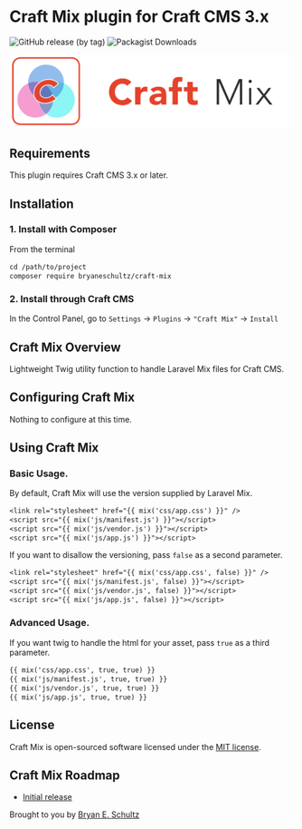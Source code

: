 # Craft Mix plugin for Craft CMS 3.x

<p style="text-align: center;">

![GitHub release (by tag)](https://img.shields.io/github/downloads/bryaneschultz/craft-mix/v1.0.5/total)
![Packagist Downloads](https://img.shields.io/packagist/dm/bryaneschultz/craft-mix)

</p>

![Screenshot](resources/img/plugin-logo.svg)

## Requirements

This plugin requires Craft CMS 3.x or later.


## Installation

### 1. Install with Composer

From the terminal

```
cd /path/to/project
composer require bryaneschultz/craft-mix
```


### 2. Install through Craft CMS

In the Control Panel, go to `Settings` → `Plugins` → `"Craft Mix"` → `Install`


## Craft Mix Overview

Lightweight Twig utility function to handle Laravel Mix files for Craft CMS.


## Configuring Craft Mix

Nothing to configure at this time.


## Using Craft Mix

### Basic Usage.

By default, Craft Mix will use the version supplied by Laravel Mix.

```
<link rel="stylesheet" href="{{ mix('css/app.css') }}" />
<script src="{{ mix('js/manifest.js') }}"></script>
<script src="{{ mix('js/vendor.js') }}"></script>
<script src="{{ mix('js/app.js') }}"></script>
```

If you want to disallow the versioning, pass `false` as a second parameter.
```
<link rel="stylesheet" href="{{ mix('css/app.css', false) }}" />
<script src="{{ mix('js/manifest.js', false) }}"></script>
<script src="{{ mix('js/vendor.js', false) }}"></script>
<script src="{{ mix('js/app.js', false) }}"></script>
```

### Advanced Usage.

If you want twig to handle the html for your asset, pass `true` as a third parameter.

```
{{ mix('css/app.css', true, true) }}
{{ mix('js/manifest.js', true, true) }}
{{ mix('js/vendor.js', true, true) }}
{{ mix('js/app.js', true, true) }}
```

## License
Craft Mix is open-sourced software licensed under the [MIT license](http://opensource.org/licenses/MIT/).

## Craft Mix Roadmap

* [Initial release](https://github.com/bryaneschultz/craft-mix/blob/main/CHANGELOG.md)

Brought to you by [Bryan E. Schultz](https://github.com/bryaneschultz)
